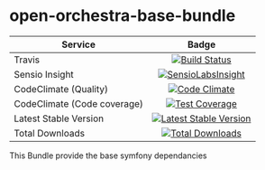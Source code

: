open-orchestra-base-bundle
==========================

| Service       | Badge         |
| ------------- |:-------------:|
| Travis | [![Build Status](https://travis-ci.org/open-orchestra/open-orchestra-base-bundle.svg?branch=master)](https://travis-ci.org/open-orchestra/open-orchestra-base-bundle) |
| Sensio Insight | [![SensioLabsInsight](https://insight.sensiolabs.com/projects/a0f6f51a-eef5-4a13-91cc-c5939d8d55ee/big.png)](https://insight.sensiolabs.com/projects/a0f6f51a-eef5-4a13-91cc-c5939d8d55ee) |
| CodeClimate (Quality) | [![Code Climate](https://codeclimate.com/github/open-orchestra/open-orchestra-base-bundle/badges/gpa.svg)](https://codeclimate.com/github/open-orchestra/open-orchestra-base-bundle) |
| CodeClimate (Code coverage) | [![Test Coverage](https://codeclimate.com/github/open-orchestra/open-orchestra-base-bundle/badges/coverage.svg)](https://codeclimate.com/github/open-orchestra/open-orchestra-base-bundle/coverage) |
| Latest Stable Version | [![Latest Stable Version](https://poser.pugx.org/open-orchestra/open-orchestra-base-bundle/v/stable)](https://packagist.org/packages/open-orchestra/open-orchestra-base-bundle) |
| Total Downloads | [![Total Downloads](https://poser.pugx.org/open-orchestra/open-orchestra-base-bundle/downloads)](https://packagist.org/packages/open-orchestra/open-orchestra-base-bundle) |

This  Bundle provide the base symfony dependancies
